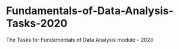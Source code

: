 # Fundamentals-of-Data-Analysis-Tasks-2020
The Tasks for Fundamentals of Data Analysis module - 2020
